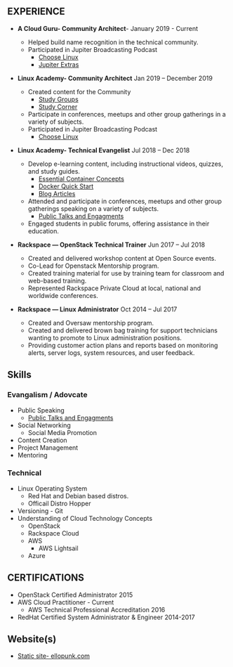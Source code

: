 ## EXPERIENCE

* **A Cloud Guru- Community Architect**- January 2019 - Current
   * Helped build name recognition in the technical community.
   * Participated in Jupiter Broadcasting Podcast
      * [Choose Linux](https://chooselinux.show/)
      * [Jupiter Extras](https://extras.show/)

* **Linux Academy- Community Architect**  Jan 2019 – December 2019
    * Created content for the Community
        * [Study Groups](https://www.youtube.com/watch?v=s2S0XBOZY_Y&list=PLTBrUPHkgPtzwY8buGaVTvAxgG97JWXK2)
        * [Study Corner](http://studycorner.live)
    * Participate in conferences, meetups and other group gatherings in a variety of subjects.
    * Participated in Jupiter Broadcasting Podcast 
      * [Choose Linux](https://chooselinux.show/)

* **Linux Academy- Technical Evangelist**  Jul 2018 – Dec 2018
    * Develop e-learning content, including instructional videos, quizzes, and study guides.  
        * [Essential Container Concepts](https://linuxacademy.com/linux/training/course/name/essential-container-concepts)
        * [Docker Quick Start ](https://linuxacademy.com/devops/training/course/name/docker-quick-start)
        * [Blog Articles](https://ellopunk.github.io/blog.html)
    *  Attended and participate in conferences, meetups and other group gatherings speaking on a variety of subjects.
       * [Public Talks and Engagments](https://github.com/Ellopunk/public_talks)
    *  Engaged students in public forums, offering assistance in their education. 


* **Rackspace — OpenStack Technical Trainer** Jun 2017 – Jul 2018
    * Created and delivered workshop content at Open Source events.
    * Co-Lead for Openstack Mentorship program.
    * Created training material for use by training team for classroom and web-based training. 
    * Represented Rackspace Private Cloud at local, national and worldwide conferences. 


* **Rackspace — Linux Administrator** Oct 2014 – Jul 2017
    * Created and Oversaw mentorship program.
    * Created and delivered brown bag training for support technicians wanting to promote to Linux administration positions. 
    * Providing customer action plans and reports based on monitoring alerts, server logs, system resources, and user feedback.


## Skills 

### Evangalism / Adovcate 

* Public Speaking 
    * [Public Talks and Engagments](https://github.com/Ellopunk/public_talks)
* Social Networking 
   * Social Media Promotion
* Content Creation 
* Project Management
* Mentoring 


### Technical 

* Linux Operating System 
    * Red Hat and Debian based distros. 
    * Officail Distro Hopper 
* Versioning - Git
* Understanding of Cloud Technology Concepts 
    * OpenStack
    * Rackspace Cloud
    * AWS
       * AWS Lightsail
    * Azure 

## CERTIFICATIONS

* OpenStack Certified Administrator 
2015
* AWS Cloud Practitioner - Current
   - AWS Technical Professional Accreditation
2016
* RedHat Certified System Administrator & Engineer 
2014-2017


## Website(s)

* [Static site- ellopunk.com](http://ellopunk.com)

